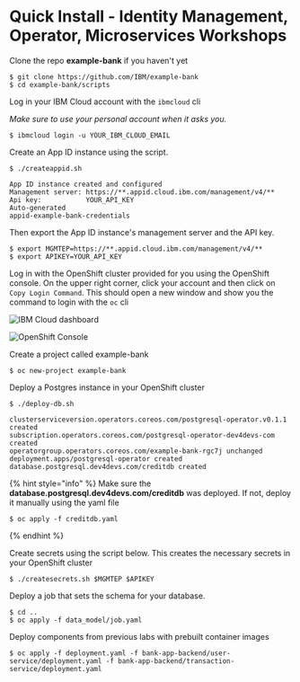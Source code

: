 # Quick Install - Identity Management, Operator, Microservices Workshops

Clone the repo **example-bank** if you haven't yet

```text
$ git clone https://github.com/IBM/example-bank
$ cd example-bank/scripts
```

Log in your IBM Cloud account with the `ibmcloud` cli

*Make sure to use your personal account when it asks you.*

```text
$ ibmcloud login -u YOUR_IBM_CLOUD_EMAIL
```

Create an App ID instance using the script.

```text
$ ./createappid.sh

App ID instance created and configured
Management server: https://**.appid.cloud.ibm.com/management/v4/**
Api key:           YOUR_API_KEY
Auto-generated
appid-example-bank-credentials
```

Then export the App ID instance's management server and the API key.

```text
$ export MGMTEP=https://**.appid.cloud.ibm.com/management/v4/**
$ export APIKEY=YOUR_API_KEY
```

Log in with the OpenShift cluster provided for you using the OpenShift console. On the upper right corner, click your account and then click on `Copy Login Command`. This should open a new window and show you the command to login with the `oc` cli

![IBM Cloud dashboard](../../.gitbook/generic/webconsole.png)

![OpenShift Console](../../.gitbook/generic/image%20%283%29.png)

Create a project called example-bank

```text
$ oc new-project example-bank
```

Deploy a Postgres instance in your OpenShift cluster

```text
$ ./deploy-db.sh

clusterserviceversion.operators.coreos.com/postgresql-operator.v0.1.1 created
subscription.operators.coreos.com/postgresql-operator-dev4devs-com created
operatorgroup.operators.coreos.com/example-bank-rgc7j unchanged
deployment.apps/postgresql-operator created
database.postgresql.dev4devs.com/creditdb created
```

{% hint style="info" %}
Make sure the **database.postgresql.dev4devs.com/creditdb** was deployed. If not, deploy it manually using the yaml file

```text
$ oc apply -f creditdb.yaml
```
{% endhint %}

Create secrets using the script below. This creates the necessary secrets in your OpenShift cluster

```text
$ ./createsecrets.sh $MGMTEP $APIKEY
```

Deploy a job that sets the schema for your database.

```text
$ cd ..
$ oc apply -f data_model/job.yaml
```

Deploy components from previous labs with prebuilt container images

```text
$ oc apply -f deployment.yaml -f bank-app-backend/user-service/deployment.yaml -f bank-app-backend/transaction-service/deployment.yaml
```



